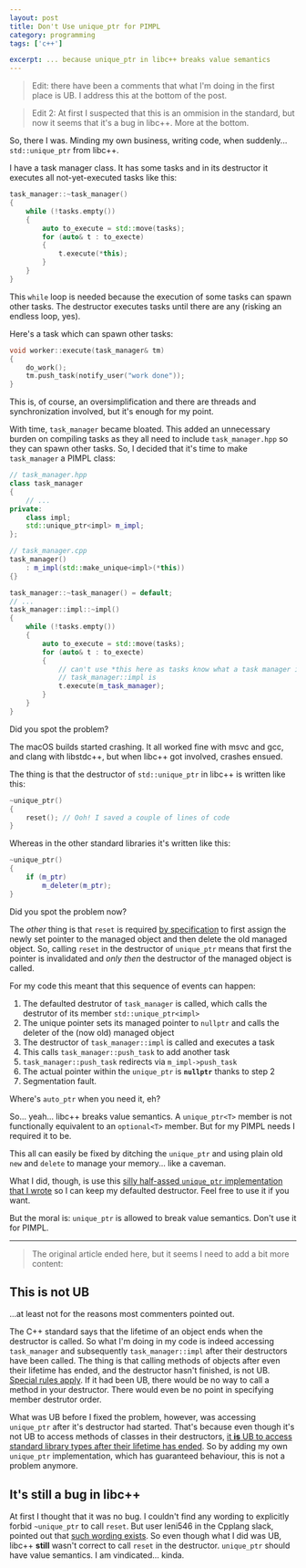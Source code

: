 ```yaml
---
layout: post
title: Don't Use unique_ptr for PIMPL
category: programming
tags: ['c++']

excerpt: ... because unique_ptr in libc++ breaks value semantics
---
```


> Edit: there have been a comments that what I'm doing in the first place is UB. I address this at the bottom of the post.

> Edit 2: At first I suspected that this is an ommision in the standard, but now it seems that it's a bug in libc++. More at the bottom.

So, there I was. Minding my own business, writing code, when suddenly... `std::unique_ptr` from libc++.

I have a task manager class. It has some tasks and in its destructor it executes all not-yet-executed tasks like this:

```c++
task_manager::~task_manager()
{
    while (!tasks.empty())
    {
        auto to_execute = std::move(tasks);
        for (auto& t : to_execte)
        {
            t.execute(*this);
        }
    }
}
```

This `while` loop is needed because the execution of some tasks can spawn other tasks. The destructor executes tasks until there are any (risking an endless loop, yes).

Here's a task which can spawn other tasks:

```c++
void worker::execute(task_manager& tm)
{
    do_work();
    tm.push_task(notify_user("work done"));
}
```

This is, of course, an oversimplification and there are threads and synchronization involved, but it's enough for my point.

With time, `task_manager` became bloated. This added an unnecessary burden on compiling tasks as they all need to include `task_manager.hpp` so they can spawn other tasks. So, I decided that it's time to make `task_manager` a PIMPL class:

```c++
// task_manager.hpp
class task_manager
{
    // ...
private:
    class impl;
    std::unique_ptr<impl> m_impl;
};
```

```c++
// task_manager.cpp
task_manager()
    : m_impl(std::make_unique<impl>(*this))
{}

task_manager::~task_manager() = default;
// ...
task_manager::impl::~impl()
{
    while (!tasks.empty())
    {
        auto to_execute = std::move(tasks);
        for (auto& t : to_execte)
        {
            // can't use *this here as tasks know what a task manager is and not what
            // task_manager::impl is
            t.execute(m_task_manager);
        }
    }
}
```

Did you spot the problem?

The macOS builds started crashing. It all worked fine with msvc and gcc, and clang with libstdc++, but when libc++ got involved, crashes ensued.

The thing is that the destructor of `std::unique_ptr` in libc++ is written like this:

```c++
~unique_ptr()
{
    reset(); // Ooh! I saved a couple of lines of code
}
```

Whereas in the other standard libraries it's written like this:

```c++
~unique_ptr()
{
    if (m_ptr)
        m_deleter(m_ptr);
}
```

Did you spot the problem now?

The *other* thing is that `reset` is required [by specification](https://en.cppreference.com/w/cpp/memory/unique_ptr/reset) to first assign the newly set pointer to the managed object and then delete the old managed object. So, calling `reset` in the destructor of `unique_ptr` means that first the pointer is invalidated and *only then* the destructor of the managed object is called.

For my code this meant that this sequence of events can happen:

1. The defaulted destrutor of `task_manager` is called, which calls the destrutor of its member `std::unique_ptr<impl>`
1. The unique pointer sets its managed pointer to `nullptr` and calls the deleter of the (now old) managed object
1. The destructor of `task_manager::impl` is called and executes a task
2. This calls `task_manager::push_task` to add another task
3. `task_manager::push_task` redirects via `m_impl->push_task`
4. The actual pointer within the `unique_ptr` is **`nullptr`** thanks to step 2
5. Segmentation fault.

Where's `auto_ptr` when you need it, eh?

So... yeah... libc++ breaks value semantics. A `unique_ptr<T>` member is not functionally equivalent to an `optional<T>` member. But for my PIMPL needs I required it to be.

This all can easily be fixed by ditching the `unique_ptr` and using plain old `new` and `delete` to manage your memory... like a caveman.

What I did, though, is use this [silly half-assed `unique_ptr` implementation that I wrote](https://gist.github.com/iboB/c359d4ff542022543440f2e774e053e2) so I can keep my defaulted destructor. Feel free to use it if you want.

But the moral is: `unique_ptr` is allowed to break value semantics. Don't use it for PIMPL.

---

> The original article ended here, but it seems I need to add a bit more content:

## This is not UB

...at least not for the reasons most commenters pointed out.

The C++ standard says that the lifetime of an object ends when the destructor is called. So what I'm doing in my code is indeed accessing `task_manager` and subsequently `task_manager::impl` after their destructors have been called. The thing is that calling methods of objects after even their lifetime has ended, and the destructor hasn't finished, is not UB. [Special rules apply](http://eel.is/c++draft/class.cdtor). If it had been UB, there would be no way to call a method in your destructor. There would even be no point in specifying member destrutor order.

What was UB before I fixed the problem, however, was accessing `unique_ptr` after it's destructor had started. That's because even though it's not UB to access methods of classes in their destructors, [it **is** UB to access standard library types after their lifetime has ended](http://eel.is/c++draft/library#res.on.objects-2). So by adding my own `unique_ptr` implementation, which has guaranteed behaviour, this is not a problem anymore.

## It's still a bug in libc++

At first I thought that it was no bug. I couldn't find any wording to explicitly forbid `~unique_ptr` to call `reset`. But user leni546 in the Cpplang slack, pointed out that [such wording exists](https://eel.is/c++draft/unique.ptr.single.dtor#2). So even though what I did was UB, libc++ **still** wasn't correct to call `reset` in the destructor. `unique_ptr` should have value semantics. I am vindicated... kinda.
